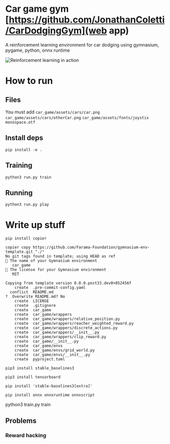 # Car game gym [https://github.com/JonathanColetti/CarDodgingGym](web app)
A reinforcement learning environment for car dodging using gymnasium, pygame, python, onnx runtime

![Reinforcement learning in action](./gameplay.gif)

# How to run

## Files

You must add 
`car_game/assets/cars/car.png` 
`car_game/assets/cars/otherCar.png`
`car_game/assets/fonts/joystix monospace.otf`

## Install deps

```
pip install -e .
```

## Training

```
python3 run.py train
```

## Running

```
python3 run.py play 
```




# Write up stuff


```
pip install copier
```

```
copier copy https://github.com/Farama-Foundation/gymnasium-env-template.git "./"
No git tags found in template; using HEAD as ref
🎤 The name of your Gymnasium environment
   car_game
🎤 The license for your Gymnasium environment
   MIT

Copying from template version 0.0.0.post33.dev0+052456f
    create  .pre-commit-config.yaml
  conflict  README.md
?  Overwrite README.md? No
    create  LICENSE
    create  .gitignore
    create  car_game
    create  car_game/wrappers
    create  car_game/wrappers/relative_position.py
    create  car_game/wrappers/reacher_weighted_reward.py
    create  car_game/wrappers/discrete_actions.py
    create  car_game/wrappers/__init__.py
    create  car_game/wrappers/clip_reward.py
    create  car_game/__init__.py
    create  car_game/envs
    create  car_game/envs/grid_world.py
    create  car_game/envs/__init__.py
    create  pyproject.toml
```




```
pip3 install stable_baselines3
```

```
pip3 install tensorboard 
```


```
pip install 'stable-baselines3[extra]'
```


```
pip install onnx onnxruntime onnxscript
```


python3 train.py train


## Problems

### Reward hacking
